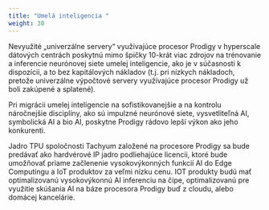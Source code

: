 ```yaml
---
title: "Umelá inteligencia "
weight: 30
---
```

Nevyužité „univerzálne servery“ využívajúce procesor Prodigy v hyperscale dátových centrách poskytnú mimo špičky 10-krát viac zdrojov na trénovanie a inferencie neurónovej siete umelej inteligencie, ako je v súčasnosti k dispozícii, a to bez kapitálových nákladov (t.j. pri nízkych nákladoch, pretože univerzálne výpočtové servery využívajúce procesor Prodigy už boli zakúpené a splatené).

Pri migrácii umelej inteligencie na sofistikovanejšie a na kontrolu náročnejšie disciplíny, ako sú impulzné neurónové siete, vysvetliteľná AI, symbolická AI a bio AI, poskytne Prodigy rádovo lepší výkon ako jeho konkurenti.

Jadro TPU spoločnosti Tachyum založené na procesore Prodigy sa bude predávať ako hardvérové IP jadro podliehajúce licencii, ktoré bude umožňovať priame začlenenie vysokovýkonných funkcií AI do Edge Computingu a IoT produktov za veľmi nízku cenu. IOT produkty budú mať optimalizovanú vysokovýkonnú AI inferenciu na čipe, optimalizovanú pre využitie skúšania AI na báze procesora Prodigy buď z cloudu, alebo domácej kancelárie.